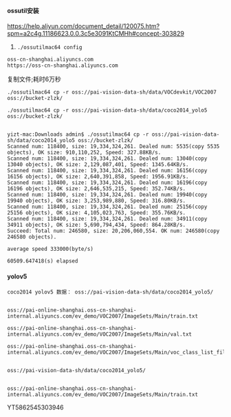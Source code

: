 


#### ossutil安装

https://help.aliyun.com/document_detail/120075.htm?spm=a2c4g.11186623.0.0.3c5e3091KtCMHh#concept-303829







1. ```
   ./ossutilmac64 config
   ```

 

```
oss-cn-shanghai.aliyuncs.com	
https://oss-cn-shanghai.aliyuncs.com

```



复制文件;耗时6万秒

```shell
./ossutilmac64 cp -r oss://pai-vision-data-sh/data/VOCdevkit/VOC2007 oss://bucket-zlzk/

./ossutilmac64 cp -r oss://pai-vision-data-sh/data/coco2014_yolo5 oss://bucket-zlzk/


yizt-mac:Downloads admin$ ./ossutilmac64 cp -r oss://pai-vision-data-sh/data/coco2014_yolo5 oss://bucket-zlzk/
Scanned num: 118400, size: 19,334,324,261. Dealed num: 5535(copy 5535 objects), OK size: 910,110,252, Speed: 327.88KB/s. 
Scanned num: 118400, size: 19,334,324,261. Dealed num: 13040(copy 13040 objects), OK size: 2,129,087,401, Speed: 1345.64KB/s.
Scanned num: 118400, size: 19,334,324,261. Dealed num: 16156(copy 16156 objects), OK size: 2,640,391,858, Speed: 1956.91KB/s.
Scanned num: 118400, size: 19,334,324,261. Dealed num: 16196(copy 16196 objects), OK size: 2,646,535,215, Speed: 352.74KB/s. 
Scanned num: 118400, size: 19,334,324,261. Dealed num: 19940(copy 19940 objects), OK size: 3,253,989,880, Speed: 316.80KB/s. 
Scanned num: 118400, size: 19,334,324,261. Dealed num: 25156(copy 25156 objects), OK size: 4,105,023,763, Speed: 355.76KB/s. 
Scanned num: 118400, size: 19,334,324,261. Dealed num: 34911(copy 34911 objects), OK size: 5,690,794,434, Speed: 864.28KB/s. 
Succeed: Total num: 246580, size: 20,206,060,554. OK num: 246580(copy 246580 objects).                                          

average speed 333000(byte/s)

60509.647418(s) elapsed
```





#### yolov5

```shell
coco2014 yolov5 数据： oss://pai-vision-data-sh/data/coco2014_yolo5/


oss://pai-online-shanghai.oss-cn-shanghai-internal.aliyuncs.com/ev_demo/VOC2007/ImageSets/Main/train.txt

oss://pai-online-shanghai.oss-cn-shanghai-internal.aliyuncs.com/ev_demo/VOC2007/ImageSets/Main/val.txt

oss://pai-online-shanghai.oss-cn-shanghai-internal.aliyuncs.com/ev_demo/VOC2007/ImageSets/Main/voc_class_list_file.txt


oss://pai-vision-data-sh/data/coco2014_yolo5/


oss://pai-online-shanghai.oss-cn-shanghai-internal.aliyuncs.com/ev_demo/VOC2007/ImageSets/Main/train.txt
```







YT5862545303946